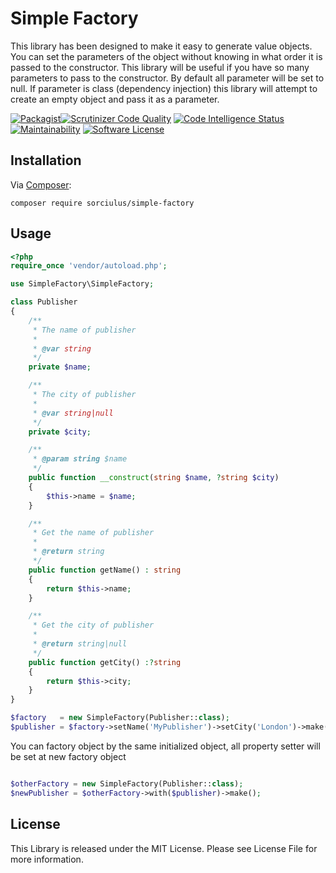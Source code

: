 Simple Factory
=======================

This library has been designed to make it easy to generate value objects. You can set the parameters of the object without knowing in what order it is passed to the constructor. This library will be useful if you have so many parameters to pass to the constructor. By default all parameter will be set to null. If parameter is class (dependency injection) this library will attempt to create an empty object and pass it as a parameter.

[![Packagist](https://img.shields.io/badge/packagist-1.0.0-lightgrey.svg)](https://packagist.org/packages/sorciulus/simpleFactory)[![Scrutinizer Code Quality](https://scrutinizer-ci.com/g/sorciulus/simpleFactory/badges/quality-score.png?b=master)](https://scrutinizer-ci.com/g/sorciulus/simpleFactory/?branch=master) [![Code Intelligence Status](https://scrutinizer-ci.com/g/sorciulus/simpleFactory/badges/code-intelligence.svg?b=master)](https://scrutinizer-ci.com/code-intelligence) [![Maintainability](https://api.codeclimate.com/v1/badges/6533365650a6255c78e5/maintainability)](https://codeclimate.com/github/sorciulus/simpleFactory/maintainability) [![Software License](https://img.shields.io/badge/license-MIT-brightgreen.svg?style=flat-square)](LICENSE)
 
## Installation

Via [Composer](http://getcomposer.org/):

```
composer require sorciulus/simple-factory
```
## Usage

```php
<?php
require_once 'vendor/autoload.php';

use SimpleFactory\SimpleFactory;

class Publisher
{
    /**
     * The name of publisher
     *
     * @var string
     */
    private $name;

    /**
     * The city of publisher
     *
     * @var string|null
     */
    private $city;

    /**
     * @param string $name
     */
    public function __construct(string $name, ?string $city)
    {
        $this->name = $name;
    }

    /**
     * Get the name of publisher
     *
     * @return string
     */
    public function getName() : string
    {
        return $this->name;
    }

    /**
     * Get the city of publisher
     *
     * @return string|null
     */
    public function getCity() :?string
    {
        return $this->city;
    }
}

$factory   = new SimpleFactory(Publisher::class);
$publisher = $factory->setName('MyPublisher')->setCity('London')->make();

```
You can factory object by the same initialized object, all property setter will be set at new factory object

```php

$otherFactory = new SimpleFactory(Publisher::class);
$newPublisher = $otherFactory->with($publisher)->make();

```

License
----
This Library is released under the MIT License. Please see License File for more information.